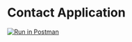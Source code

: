 # Contact Application



[![Run in Postman](https://run.pstmn.io/button.svg)](https://app.getpostman.com/run-collection/21335276-5bceb01e-dc2e-4902-b1db-89a8aab5fd3e?action=collection%2Ffork&collection-url=entityId%3D21335276-5bceb01e-dc2e-4902-b1db-89a8aab5fd3e%26entityType%3Dcollection%26workspaceId%3D6fa2eac5-033c-4e08-aae1-5fb8560188c7)
